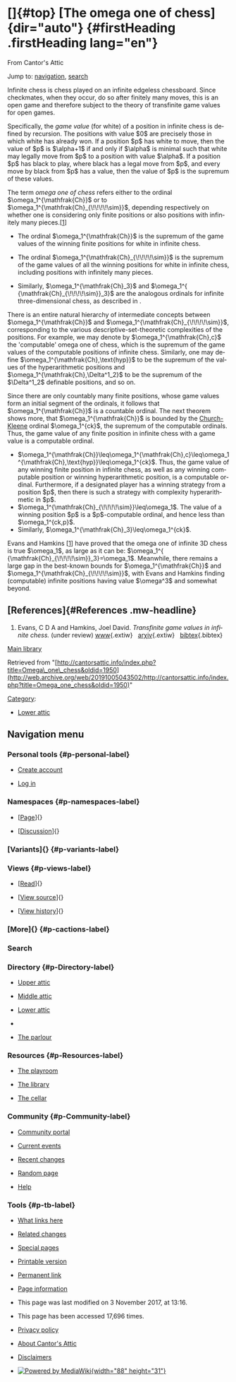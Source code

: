 <div id="mw-page-base" class="noprint">

</div>

<div id="mw-head-base" class="noprint">

</div>

<div id="content" class="mw-body" role="main">

[]{#top}
[The omega one of chess]{dir="auto"} {#firstHeading .firstHeading lang="en"}
====================================

<div id="bodyContent" class="mw-body-content">

<div id="siteSub">

From Cantor's Attic

</div>

<div id="contentSub">

</div>

<div id="jump-to-nav" class="mw-jump">

Jump to: [navigation](#mw-navigation), [search](#p-search)

</div>

<div id="mw-content-text" class="mw-content-ltr" lang="en" dir="ltr">

Infinite chess is chess played on an infinite edgeless chessboard. Since
checkmates, when they occur, do so after finitely many moves, this is an
open game and therefore subject to the theory of transfinite game values
for open games.

Specifically, the *game value* (for white) of a position in infinite
chess is defined by recursion. The positions with value \$0\$ are
precisely those in which white has already won. If a position \$p\$ has
white to move, then the value of \$p\$ is \$\\alpha+1\$ if and only if
\$\\alpha\$ is minimal such that white may legally move from \$p\$ to a
position with value \$\\alpha\$. If a position \$p\$ has black to play,
where black has a legal move from \$p\$, and every move by black from
\$p\$ has a value, then the value of \$p\$ is the supremum of these
values.

The term *omega one of chess* refers either to the ordinal
\$\\omega\_1\^{\\mathfrak{Ch}}\$ or to
\$\\omega\_1\^{\\mathfrak{Ch}\_{\\!\\!\\!\\!\\sim}}\$, depending
respectively on whether one is considering only finite positions or also
positions with infinitely many
pieces.\[[1](#bibkey_EvansHamkins:TransfiniteGameValuesInInfiniteChess)\]

-   The ordinal \$\\omega\_1\^{\\mathfrak{Ch}}\$ is the supremum of the
    game values of the winning finite positions for white in infinite
    chess.

<!-- -->

-   The ordinal \$\\omega\_1\^{\\mathfrak{Ch}\_{\\!\\!\\!\\!\\sim}}\$ is
    the supremum of the game values of all the winning positions for
    white in infinite chess, including positions with infinitely many
    pieces.

<!-- -->

-   Similarly, \$\\omega\_1\^{\\mathfrak{Ch}\_3}\$ and
    \$\\omega\_1\^{ {\\mathfrak{Ch}\_{\\!\\!\\!\\!\\sim}}\_3}\$ are the
    analogous ordinals for infinite three-dimensional chess, as
    described in .

There is an entire natural hierarchy of intermediate concepts between
\$\\omega\_1\^{\\mathfrak{Ch}}\$ and
\$\\omega\_1\^{\\mathfrak{Ch}\_{\\!\\!\\!\\!\\sim}}\$, corresponding to
the various descriptive-set-theoretic complexities of the positions. For
example, we may denote by \$\\omega\_1\^{\\mathfrak{Ch},c}\$ the
'computable' omega one of chess, which is the supremum of the game
values of the computable positions of infinite chess. Similarly, one may
define \$\\omega\_1\^{\\mathfrak{Ch},\\text{hyp}}\$ to be the supremum
of the values of the hyperarithmetic positions and
\$\\omega\_1\^{\\mathfrak{Ch},\\Delta\^1\_2}\$ to be the supremum of the
\$\\Delta\^1\_2\$ definable positions, and so on.

Since there are only countably many finite positions, whose game values
form an initial segment of the ordinals, it follows that
\$\\omega\_1\^{\\mathfrak{Ch}}\$ is a countable ordinal. The next
theorem shows more, that \$\\omega\_1\^{\\mathfrak{Ch}}\$ is bounded by
the
[Church-Kleene](/web/20191005043502/http://cantorsattic.info/Church-Kleene "Church-Kleene")
ordinal \$\\omega\_1\^{ck}\$, the supremum of the computable ordinals.
Thus, the game value of any finite position in infinite chess with a
game value is a computable ordinal.

-   \$\\omega\_1\^{\\mathfrak{Ch}}\\leq\\omega\_1\^{\\mathfrak{Ch},c}\\leq\\omega\_1\^{\\mathfrak{Ch},\\text{hyp}}\\leq\\omega\_1\^{ck}\$.
    Thus, the game value of any winning finite position in infinite
    chess, as well as any winning computable position or winning
    hyperarithmetic position, is a computable ordinal. Furthermore, if a
    designated player has a winning strategy from a position \$p\$, then
    there is such a strategy with complexity hyperarithmetic in \$p\$.
-   \$\\omega\_1\^{\\mathfrak{Ch}\_{\\!\\!\\!\\!\\sim}}\\leq\\omega\_1\$.
    The value of a winning position \$p\$ is a \$p\$-computable ordinal,
    and hence less than \$\\omega\_1\^{ck,p}\$.
-   Similarly, \$\\omega\_1\^{\\mathfrak{Ch}\_3}\\leq\\omega\_1\^{ck}\$.

Evans and Hamkins
\[[1](#bibkey_EvansHamkins:TransfiniteGameValuesInInfiniteChess)\] have
proved that the omega one of infinite 3D chess is true \$\\omega\_1\$,
as large as it can be:
\$\\omega\_1\^{ {\\mathfrak{Ch}\_{\\!\\!\\!\\!\\sim}}\_3}=\\omega\_1\$.
Meanwhile, there remains a large gap in the best-known bounds for
\$\\omega\_1\^{\\mathfrak{Ch}}\$ and
\$\\omega\_1\^{\\mathfrak{Ch}\_{\\!\\!\\!\\!\\sim}}\$, with Evans and
Hamkins finding (computable) infinite positions having value
\$\\omega\^3\$ and somewhat beyond.

[References]{#References .mw-headline}
--------------------------------------

1.  <div id="bibkey_EvansHamkins:TransfiniteGameValuesInInfiniteChess">

    </div>

    Evans, C D A and Hamkins, Joel David. *Transfinite game values in
    infinite chess.* (under review)
    [www](http://web.archive.org/web/20191005043502/http://jdh.hamkins.org/game-values-in-infinite-chess){.extiw}   [arχiv](http://web.archive.org/web/20191005043502/http://arxiv.org/abs/1302.4377){.extiw}   [bibtex](javascript:bibpopup('@ARTICLE%7BEvansHamkins:TransfiniteGameValuesInInfiniteChess,%20%20AUTHOR%20=%20%20%20%20%20%20%20%7BEvans,%20C.%20D.%20A.%20and%20Hamkins,%20Joel%20David%7D,%3Cbr%3E%20%20TITLE%20=%20%20%20%20%20%20%20%20%7BTransfinite%20game%20values%20in%20infinite%20chess%7D,%3Cbr%3E%20%20JOURNAL%20=%20%20%20%20%20%20%7B%7D,%3Cbr%3E%20%20YEAR%20=%20%20%20%20%20%20%20%20%20%7B%7D,%3Cbr%3E%20%20volume%20=%20%20%20%20%20%20%20%7B%7D,%3Cbr%3E%20%20number%20=%20%20%20%20%20%20%20%7B%7D,%3Cbr%3E%20%20pages%20=%20%20%20%20%20%20%20%20%7B%7D,%3Cbr%3E%20%20month%20=%20%20%20%20%20%20%20%20%7B%7D,%3Cbr%3E%20%20note%20=%20%20%20%20%20%20%20%20%20%7Bunder%20review%7D,%3Cbr%3E%20%20eprint%20=%20%20%20%20%20%20%20%7B1302.4377%7D,%3Cbr%3E%20%20url%20=%20%20%20%20%20%20%20%20%20%20%7Bhttp://jdh.hamkins.org/game-values-in-infinite-chess%7D,%3Cbr%3E%20%20abstract%20=%20%20%20%20%20%7B%7D,%3Cbr%3E%20%20keywords%20=%20%20%20%20%20%7B%7D,%3Cbr%3E%20%20source%20=%20%20%20%20%20%20%20%7B%7D,%3Cbr%3E%7D')){.bibtex}

[Main
library](/web/20191005043502/http://cantorsattic.info/Library "Library")

</div>

<div class="printfooter">

Retrieved from
"[http://cantorsattic.info/index.php?title=Omega\_one\_chess&oldid=1950](http://web.archive.org/web/20191005043502/http://cantorsattic.info/index.php?title=Omega_one_chess&oldid=1950)"

</div>

<div id="catlinks" class="catlinks">

<div id="mw-normal-catlinks" class="mw-normal-catlinks">

[Category](/web/20191005043502/http://cantorsattic.info/Special:Categories "Special:Categories"):
-   [Lower
    attic](/web/20191005043502/http://cantorsattic.info/Category:Lower_attic "Category:Lower attic")

</div>

</div>

<div class="visualClear">

</div>

</div>

</div>

<div id="mw-navigation">

Navigation menu
---------------

<div id="mw-head">

<div id="p-personal" role="navigation"
aria-labelledby="p-personal-label">

### Personal tools {#p-personal-label}

-   <div id="pt-createaccount">

    </div>

    [Create
    account](/web/20191005043502/http://cantorsattic.info/index.php?title=Special:UserLogin&returnto=Omega+one+chess&type=signup)
-   <div id="pt-login">

    </div>

    [Log
    in](/web/20191005043502/http://cantorsattic.info/index.php?title=Special:UserLogin&returnto=Omega+one+chess "You are encouraged to log in; however, it is not mandatory [o]")

</div>

<div id="left-navigation">

<div id="p-namespaces" class="vectorTabs" role="navigation"
aria-labelledby="p-namespaces-label">

### Namespaces {#p-namespaces-label}

-   <div id="ca-nstab-main">

    </div>

    [[Page](/web/20191005043502/http://cantorsattic.info/Omega_one_chess "View the content page [c]")]{}
-   <div id="ca-talk">

    </div>

    [[Discussion](/web/20191005043502/http://cantorsattic.info/index.php?title=Talk:Omega_one_chess&action=edit&redlink=1 "Discussion about the content page [t]")]{}

</div>

<div id="p-variants" class="vectorMenu emptyPortlet" role="navigation"
aria-labelledby="p-variants-label">

### [Variants]{}[](#) {#p-variants-label}

<div class="menu">

</div>

</div>

</div>

<div id="right-navigation">

<div id="p-views" class="vectorTabs" role="navigation"
aria-labelledby="p-views-label">

### Views {#p-views-label}

-   <div id="ca-view">

    </div>

    [[Read](/web/20191005043502/http://cantorsattic.info/Omega_one_chess)]{}
-   <div id="ca-viewsource">

    </div>

    [[View
    source](/web/20191005043502/http://cantorsattic.info/index.php?title=Omega_one_chess&action=edit "This page is protected.
    You can view its source [e]")]{}
-   <div id="ca-history">

    </div>

    [[View
    history](/web/20191005043502/http://cantorsattic.info/index.php?title=Omega_one_chess&action=history "Past revisions of this page [h]")]{}

</div>

<div id="p-cactions" class="vectorMenu emptyPortlet" role="navigation"
aria-labelledby="p-cactions-label">

### [More]{}[](#) {#p-cactions-label}

<div class="menu">

</div>

</div>

<div id="p-search" role="search">

### Search

<div id="simpleSearch">

</div>

</div>

</div>

</div>

<div id="mw-panel">

<div id="p-logo" role="banner">

[](/web/20191005043502/http://cantorsattic.info/Cantor%27s_Attic "Visit the main page")

</div>

<div id="p-Directory" class="portal" role="navigation"
aria-labelledby="p-Directory-label">

### Directory {#p-Directory-label}

<div class="body">

-   <div id="n-Upper-attic">

    </div>

    [Upper
    attic](/web/20191005043502/http://cantorsattic.info/Upper_attic)
-   <div id="n-Middle-attic">

    </div>

    [Middle
    attic](/web/20191005043502/http://cantorsattic.info/Middle_attic)
-   <div id="n-Lower-attic">

    </div>

    [Lower
    attic](/web/20191005043502/http://cantorsattic.info/Lower_attic)
-   <div id="n-">

    </div>

    [](INVALID-TITLE)
-   <div id="n-The-parlour">

    </div>

    [The parlour](/web/20191005043502/http://cantorsattic.info/Parlour)

</div>

</div>

<div id="p-Resources" class="portal" role="navigation"
aria-labelledby="p-Resources-label">

### Resources {#p-Resources-label}

<div class="body">

-   <div id="n-The-playroom">

    </div>

    [The
    playroom](/web/20191005043502/http://cantorsattic.info/Playroom)
-   <div id="n-The-library">

    </div>

    [The library](/web/20191005043502/http://cantorsattic.info/Library)
-   <div id="n-The-cellar">

    </div>

    [The cellar](/web/20191005043502/http://cantorsattic.info/Cellar)

</div>

</div>

<div id="p-Community" class="portal" role="navigation"
aria-labelledby="p-Community-label">

### Community {#p-Community-label}

<div class="body">

-   <div id="n-portal">

    </div>

    [Community
    portal](/web/20191005043502/http://cantorsattic.info/Cantor%27s_Attic:Community_portal "About the project, what you can do, where to find things")
-   <div id="n-currentevents">

    </div>

    [Current
    events](/web/20191005043502/http://cantorsattic.info/Cantor%27s_Attic:Current_events "Find background information on current events")
-   <div id="n-recentchanges">

    </div>

    [Recent
    changes](/web/20191005043502/http://cantorsattic.info/Special:RecentChanges "A list of recent changes in the wiki [r]")
-   <div id="n-randompage">

    </div>

    [Random
    page](/web/20191005043502/http://cantorsattic.info/Special:Random "Load a random page [x]")
-   <div id="n-help">

    </div>

    [Help](http://web.archive.org/web/20191005043502/https://www.mediawiki.org/wiki/Special:MyLanguage/Help:Contents "The place to find out")

</div>

</div>

<div id="p-tb" class="portal" role="navigation"
aria-labelledby="p-tb-label">

### Tools {#p-tb-label}

<div class="body">

-   <div id="t-whatlinkshere">

    </div>

    [What links
    here](/web/20191005043502/http://cantorsattic.info/Special:WhatLinksHere/Omega_one_chess "A list of all wiki pages that link here [j]")
-   <div id="t-recentchangeslinked">

    </div>

    [Related
    changes](/web/20191005043502/http://cantorsattic.info/Special:RecentChangesLinked/Omega_one_chess "Recent changes in pages linked from this page [k]")
-   <div id="t-specialpages">

    </div>

    [Special
    pages](/web/20191005043502/http://cantorsattic.info/Special:SpecialPages "A list of all special pages [q]")
-   <div id="t-print">

    </div>

    [Printable
    version](/web/20191005043502/http://cantorsattic.info/index.php?title=Omega_one_chess&printable=yes "Printable version of this page [p]")
-   <div id="t-permalink">

    </div>

    [Permanent
    link](/web/20191005043502/http://cantorsattic.info/index.php?title=Omega_one_chess&oldid=1950 "Permanent link to this revision of the page")
-   <div id="t-info">

    </div>

    [Page
    information](/web/20191005043502/http://cantorsattic.info/index.php?title=Omega_one_chess&action=info)

</div>

</div>

</div>

</div>

<div id="footer" role="contentinfo">

-   <div id="footer-info-lastmod">

    </div>

    This page was last modified on 3 November 2017, at 13:16.
-   <div id="footer-info-viewcount">

    </div>

    This page has been accessed 17,696 times.

<!-- -->

-   <div id="footer-places-privacy">

    </div>

    [Privacy
    policy](/web/20191005043502/http://cantorsattic.info/Cantor%27s_Attic:Privacy_policy "Cantor's Attic:Privacy policy")
-   <div id="footer-places-about">

    </div>

    [About Cantor's
    Attic](/web/20191005043502/http://cantorsattic.info/Cantor%27s_Attic:About "Cantor's Attic:About")
-   <div id="footer-places-disclaimer">

    </div>

    [Disclaimers](/web/20191005043502/http://cantorsattic.info/Cantor%27s_Attic:General_disclaimer "Cantor's Attic:General disclaimer")

<!-- -->

-   <div id="footer-poweredbyico">

    </div>

    [![Powered by
    MediaWiki](/web/20191005043502im_/http://cantorsattic.info/resources/assets/poweredby_mediawiki_88x31.png){width="88"
    height="31"}](//web.archive.org/web/20191005043502/http://www.mediawiki.org/)

<div style="clear:both">

</div>

</div>

